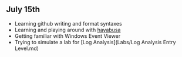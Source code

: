 ## July 15th
- Learning github writing and format syntaxes
- Learning and playing around with [hayabusa](tools/hayabusa.md)
- Getting familiar with Windows Event Viewer
- Trying to simulate a lab for [Log Analysis](Labs/Log Analysis Entry Level.md)
